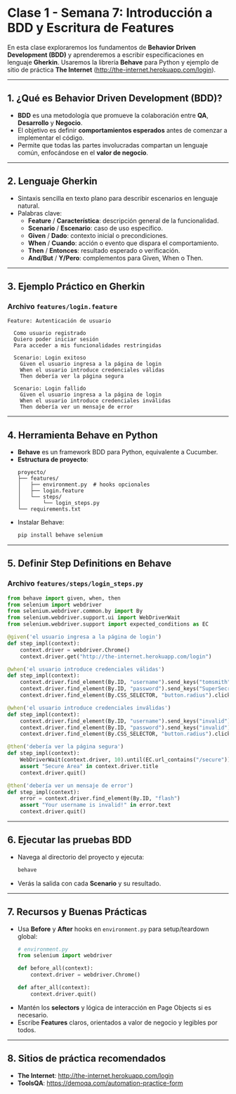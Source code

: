 # Clase 1 - Semana 7: Introducción a BDD y Escritura de Features

En esta clase exploraremos los fundamentos de **Behavior Driven Development (BDD)** y aprenderemos a escribir especificaciones en lenguaje **Gherkin**. Usaremos la librería **Behave** para Python y ejemplo de sitio de práctica **The Internet** (http://the-internet.herokuapp.com/login).

---

## 1. ¿Qué es Behavior Driven Development (BDD)?

- **BDD** es una metodología que promueve la colaboración entre **QA**, **Desarrollo** y **Negocio**.  
- El objetivo es definir **comportamientos esperados** antes de comenzar a implementar el código.  
- Permite que todas las partes involucradas compartan un lenguaje común, enfocándose en el **valor de negocio**.

---

## 2. Lenguaje Gherkin

- Sintaxis sencilla en texto plano para describir escenarios en lenguaje natural.  
- Palabras clave:
  - **Feature** / **Característica**: descripción general de la funcionalidad.
  - **Scenario** / **Escenario**: caso de uso específico.
  - **Given** / **Dado**: contexto inicial o precondiciones.
  - **When** / **Cuando**: acción o evento que dispara el comportamiento.
  - **Then** / **Entonces**: resultado esperado o verificación.
  - **And/But** / **Y/Pero**: complementos para Given, When o Then.

---

## 3. Ejemplo Práctico en Gherkin

### Archivo `features/login.feature`

```gherkin
Feature: Autenticación de usuario

  Como usuario registrado
  Quiero poder iniciar sesión
  Para acceder a mis funcionalidades restringidas

  Scenario: Login exitoso
    Given el usuario ingresa a la página de login
    When el usuario introduce credenciales válidas
    Then debería ver la página segura

  Scenario: Login fallido
    Given el usuario ingresa a la página de login
    When el usuario introduce credenciales inválidas
    Then debería ver un mensaje de error
```

---

## 4. Herramienta Behave en Python

- **Behave** es un framework BDD para Python, equivalente a Cucumber.  
- **Estructura de proyecto**:
  ```
  proyecto/
  ├── features/
  │   ├── environment.py  # hooks opcionales
  │   ├── login.feature
  │   └── steps/
  │       └── login_steps.py
  └── requirements.txt
  ```
- Instalar Behave:
  ```bash
  pip install behave selenium
  ```

---

## 5. Definir Step Definitions en Behave

### Archivo `features/steps/login_steps.py`

```python
from behave import given, when, then
from selenium import webdriver
from selenium.webdriver.common.by import By
from selenium.webdriver.support.ui import WebDriverWait
from selenium.webdriver.support import expected_conditions as EC

@given('el usuario ingresa a la página de login')
def step_impl(context):
    context.driver = webdriver.Chrome()
    context.driver.get("http://the-internet.herokuapp.com/login")

@when('el usuario introduce credenciales válidas')
def step_impl(context):
    context.driver.find_element(By.ID, "username").send_keys("tomsmith")
    context.driver.find_element(By.ID, "password").send_keys("SuperSecretPassword!")
    context.driver.find_element(By.CSS_SELECTOR, "button.radius").click()

@when('el usuario introduce credenciales inválidas')
def step_impl(context):
    context.driver.find_element(By.ID, "username").send_keys("invalid")
    context.driver.find_element(By.ID, "password").send_keys("invalid")
    context.driver.find_element(By.CSS_SELECTOR, "button.radius").click()

@then('debería ver la página segura')
def step_impl(context):
    WebDriverWait(context.driver, 10).until(EC.url_contains("/secure"))
    assert "Secure Area" in context.driver.title
    context.driver.quit()

@then('debería ver un mensaje de error')
def step_impl(context):
    error = context.driver.find_element(By.ID, "flash")
    assert "Your username is invalid!" in error.text
    context.driver.quit()
```

---

## 6. Ejecutar las pruebas BDD

- Navega al directorio del proyecto y ejecuta:
  ```bash
  behave
  ```
- Verás la salida con cada **Scenario** y su resultado.

---

## 7. Recursos y Buenas Prácticas

- Usa **Before** y **After** hooks en `environment.py` para setup/teardown global:
  ```python
  # environment.py
  from selenium import webdriver

  def before_all(context):
      context.driver = webdriver.Chrome()

  def after_all(context):
      context.driver.quit()
  ```
- Mantén los **selectors** y lógica de interacción en Page Objects si es necesario.
- Escribe **Features** claros, orientados a valor de negocio y legibles por todos.

---

## 8. Sitios de práctica recomendados

- **The Internet**: http://the-internet.herokuapp.com/login  
- **ToolsQA**: https://demoqa.com/automation-practice-form